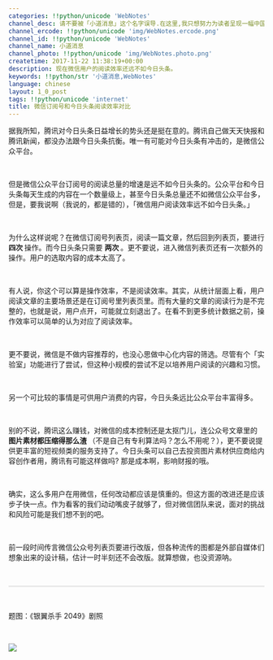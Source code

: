 ```yaml
---
categories: !!python/unicode 'WebNotes'
channel_desc: 请不要被「小道消息」这个名字误导.在这里,我只想努力为读者呈现一幅中国互联网的清明上河图.
channel_ercode: !!python/unicode 'img/WebNotes.ercode.png'
channel_id: !!python/unicode 'WebNotes'
channel_name: 小道消息
channel_photo: !!python/unicode 'img/WebNotes.photo.png'
createtime: 2017-11-22 11:38:19+00:00
description: 现在微信用户的阅读效率还远不如今日头条。
keywords: !!python/str '小道消息,WebNotes'
language: chinese
layout: 1_0_post
tags: !!python/unicode 'internet'
title: 微信订阅号和今日头条阅读效率对比
---
```

<div class="rich_media_content" id="js_content">
<p>
         据我所知，腾讯对今日头条日益增长的势头还是挺在意的。腾讯自己做天天快报和腾讯新闻，都没办法跟今日头条抗衡。唯一有可能对今日头条有冲击的，是微信公众平台。
        </p>
<p>
<br/>
</p>
<p>
         但是微信公众平台订阅号的阅读总量的增速是远不如今日头条的。公众平台和今日头条每天生成的内容在一个数量级上，甚至今日头条总量还不如微信公众平台多，但是，要我说啊（我说的，都是错的），「微信用户阅读效率远不如今日头条。」
        </p>
<p>
<br/>
</p>
<p>
         为什么这样说呢？在微信订阅号列表页，阅读一篇文章，然后回到列表页，要进行
         <strong>
          四次
         </strong>
         操作。而今日头条只需要
         <strong>
          两次
         </strong>
         。更不要说，进入微信列表页还有一次额外的操作。用户的选取内容的成本太高了。
        </p>
<p>
<br/>
</p>
<p>
         有人说，你这个可以算是操作效率，不是阅读效率。其实，从统计层面上看，用户阅读文章的主要场景还是在订阅号里列表页里。而有大量的文章的阅读行为是不完整的，也就是说，用户点开，可能就立刻退出了。在看不到更多统计数据之前，操作效率可以简单的认为对应了阅读效率。
        </p>
<p>
<br/>
</p>
<p>
         更不要说，微信是不做内容推荐的，也没心思做中心化内容的筛选。尽管有个「实验室」功能进行了尝试，但这种小规模的尝试不足以培养用户阅读的兴趣和习惯。
        </p>
<p>
<br/>
</p>
<p>
         另一个可比较的事情是可供用户消费的内容，今日头条远比公众平台丰富得多。
        </p>
<p>
<br/>
</p>
<p>
         别的不说，腾讯这么赚钱，对微信的成本控制还是太抠门儿，连公众号文章里的
         <strong>
          图片素材都压缩得那么渣
         </strong>
         （不是自己有专利算法吗？怎么不用呢？），更不要说提供更丰富的短视频类的服务支持了。今日头条可以自己去投资图片素材供应商给内容创作者用，腾讯有可能这样做吗? 那是成本啊，影响财报的哦。
        </p>
<p>
<br/>
</p>
<p>
         确实，这么多用户在用微信，任何改动都应该是慎重的。但这方面的改进还是应该步子快一点。作为看客的我们动动嘴皮子就够了，但对微信团队来说，面对的挑战和风险可能是我们想不到的吧。
        </p>
<p>
<br/>
</p>
<p>
         前一段时间传言微信公众号列表页要进行改版，但各种流传的图都是外部自媒体们想象出来的设计稿，估计一时半刻还不会改版。就算想做，也没资源呐。
        </p>
<p style="white-space: normal;">
<br/>
</p>
<hr style="margin-top: 1em;margin-bottom: 1em;white-space: normal;max-width: 100%;font-family: Lato, Helvetica, Arial, freesans, clean, sans-serif;border-right-width: 0px;border-bottom-width: 0px;border-left-width: 0px;border-top-style: solid;border-top-color: rgb(234, 234, 234);height: 1px;color: rgb(51, 51, 51);font-size: 15px;box-sizing: border-box !important;word-wrap: break-word !important;"/>
<p style="white-space: normal;">
<br/>
</p>
<p>
         题图：《银翼杀手 2049》剧照
        </p>
<p>
<br/>
</p>
<p>
<img class="" data-copyright="0" data-ratio="1" data-s="300,640" data-src="" data-type="jpeg" data-w="1152" src="{{ '/img/ow5rEn8QGlFroWzicpuXcmP4SXJB8dgTxicFibxQ00HibkMdlHqC3NhLs3BicrmmWMmWMsN5Fd9Eqr3BErrFiaiaJbKuw.jpeg' | prepend: site.img | replace: '//','/' }}" style=""/>
</p>
<p>
<br/>
</p>
</div>